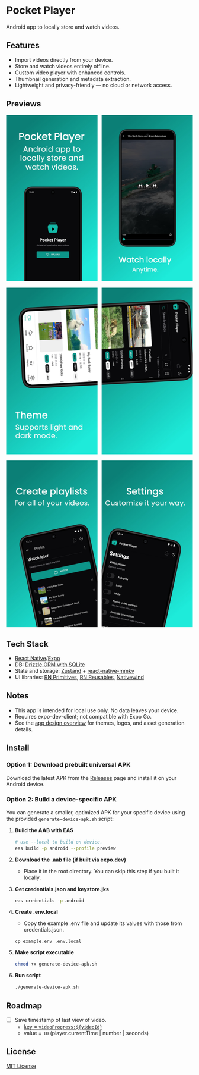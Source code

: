 # Pocket Player

Android app to locally store and watch videos.

## Features

- Import videos directly from your device.
- Store and watch videos entirely offline.
- Custom video player with enhanced controls.
- Thumbnail generation and metadata extraction.
- Lightweight and privacy-friendly — no cloud or network access.

## Previews

![Pocket player app screenshot, video player](/previews/1.png)

![Pocket player app screenshot, light/dark theme](/previews/2.png)

![Pocket player app screenshot, playlists and settings](/previews/3.png)

## Tech Stack

- [React Native](https://github.com/facebook/react-native)/[Expo](https://github.com/expo/expo)
- DB: [Drizzle ORM with SQLite](https://github.com/drizzle-team/drizzle-orm)
- State and storage: [Zustand](https://github.com/pmndrs/zustand) + [react-native-mmkv](https://github.com/mrousavy/react-native-mmkv)
- UI libraries: [RN Primitives](https://github.com/roninoss/rn-primitives), [RN Reusables](https://github.com/mrzachnugent/react-native-reusables), [Nativewind](https://github.com/nativewind/nativewind)

## Notes

- This app is intended for local use only. No data leaves your device.
- Requires expo-dev-client; not compatible with Expo Go.
- See the [app design overview](design.md) for themes, logos, and asset generation details.

## Install

### Option 1: Download prebuilt universal APK

Download the latest APK from the [Releases](https://github.com/huffmanks/pocket-player/releases) page and install it on your Android device.

### Option 2: Build a device-specific APK

You can generate a smaller, optimized APK for your specific device using the provided `generate-device-apk.sh` script:

1. **Build the AAB with EAS**

   ```sh
   # use --local to build on device.
   eas build -p android --profile preview
   ```

2. **Download the .aab file (if built via expo.dev)**

   - Place it in the root directory. You can skip this step if you built it locally.

3. **Get credentials.json and keystore.jks**

   ```sh
   eas credentials -p android
   ```

4. **Create .env.local**

   - Copy the example .env file and update its values with those from credentials.json.

   ```env
   cp example.env .env.local
   ```

5. **Make script executable**

   ```sh
   chmod +x generate-device-apk.sh
   ```

6. **Run script**

   ```sh
   ./generate-device-apk.sh
   ```

## Roadmap

- [ ] Save timestamp of last view of video.
  - [key = `videoProgress:${videoId}`](lib/store.ts#L453)
  - value = `10` (player.currentTime | number | seconds)

## License

[MIT License](LICENSE)
